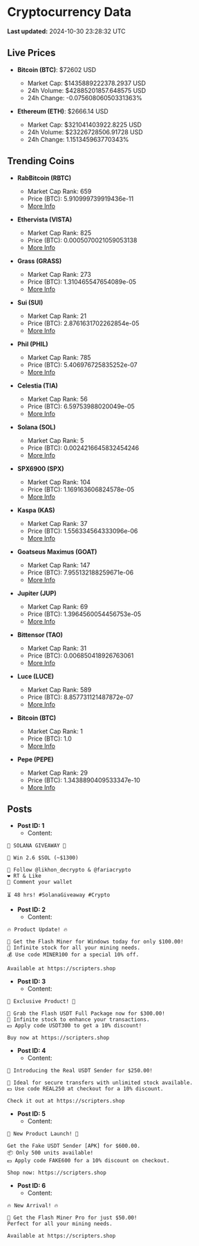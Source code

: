 # Cryptocurrency Data

**Last updated:** 2024-10-30 23:28:32 UTC

## Live Prices
- **Bitcoin (BTC)**: $72602 USD
  - Market Cap: $1435889222378.2937 USD
  - 24h Volume: $42885201857.648575 USD
  - 24h Change: -0.07560806050331363%

- **Ethereum (ETH)**: $2666.14 USD
  - Market Cap: $321041403922.8225 USD
  - 24h Volume: $23226728506.91728 USD
  - 24h Change: 1.151345963770343%

## Trending Coins
- **RabBitcoin (RBTC)**
  - Market Cap Rank: 659
  - Price (BTC): 5.910999739919436e-11
  - [More Info](https://www.coingecko.com/en/coins/rabbitcoin)

- **Ethervista (VISTA)**
  - Market Cap Rank: 825
  - Price (BTC): 0.0005070021059053138
  - [More Info](https://www.coingecko.com/en/coins/ethervista)

- **Grass (GRASS)**
  - Market Cap Rank: 273
  - Price (BTC): 1.310465547654089e-05
  - [More Info](https://www.coingecko.com/en/coins/grass)

- **Sui (SUI)**
  - Market Cap Rank: 21
  - Price (BTC): 2.8761631702262854e-05
  - [More Info](https://www.coingecko.com/en/coins/sui)

- **Phil (PHIL)**
  - Market Cap Rank: 785
  - Price (BTC): 5.406976725835252e-07
  - [More Info](https://www.coingecko.com/en/coins/phil)

- **Celestia (TIA)**
  - Market Cap Rank: 56
  - Price (BTC): 6.59753988020049e-05
  - [More Info](https://www.coingecko.com/en/coins/celestia)

- **Solana (SOL)**
  - Market Cap Rank: 5
  - Price (BTC): 0.0024216645832454246
  - [More Info](https://www.coingecko.com/en/coins/solana)

- **SPX6900 (SPX)**
  - Market Cap Rank: 104
  - Price (BTC): 1.169163606824578e-05
  - [More Info](https://www.coingecko.com/en/coins/spx6900)

- **Kaspa (KAS)**
  - Market Cap Rank: 37
  - Price (BTC): 1.556334564333096e-06
  - [More Info](https://www.coingecko.com/en/coins/kaspa)

- **Goatseus Maximus (GOAT)**
  - Market Cap Rank: 147
  - Price (BTC): 7.955132188259671e-06
  - [More Info](https://www.coingecko.com/en/coins/goatseus-maximus)

- **Jupiter (JUP)**
  - Market Cap Rank: 69
  - Price (BTC): 1.3964560054456753e-05
  - [More Info](https://www.coingecko.com/en/coins/jupiter)

- **Bittensor (TAO)**
  - Market Cap Rank: 31
  - Price (BTC): 0.006850418926763061
  - [More Info](https://www.coingecko.com/en/coins/bittensor)

- **Luce (LUCE)**
  - Market Cap Rank: 589
  - Price (BTC): 8.857731121487872e-07
  - [More Info](https://www.coingecko.com/en/coins/luce)

- **Bitcoin (BTC)**
  - Market Cap Rank: 1
  - Price (BTC): 1.0
  - [More Info](https://www.coingecko.com/en/coins/bitcoin)

- **Pepe (PEPE)**
  - Market Cap Rank: 29
  - Price (BTC): 1.3438890409533347e-10
  - [More Info](https://www.coingecko.com/en/coins/pepe)

## Posts
- **Post ID: 1**
  - Content:
```
🚀 SOLANA GIVEAWAY 🚀

🎁 Win 2.6 $SOL (~$1300)

🤝 Follow @likhon_decrypto & @fariacrypto
❤️ RT & Like
💬 Comment your wallet

⏳ 48 hrs! #SolanaGiveaway #Crypto
```

- **Post ID: 2**
  - Content:
```
🔥 Product Update! 🔥

🚀 Get the Flash Miner for Windows today for only $100.00!
🔋 Infinite stock for all your mining needs.
💰 Use code MINER100 for a special 10% off.

Available at https://scripters.shop
```

- **Post ID: 3**
  - Content:
```
🎁 Exclusive Product! 🎁

💸 Grab the Flash USDT Full Package now for $300.00!
🎉 Infinite stock to enhance your transactions.
💵 Apply code USDT300 to get a 10% discount!

Buy now at https://scripters.shop
```

- **Post ID: 4**
  - Content:
```
💎 Introducing the Real USDT Sender for $250.00!

💼 Ideal for secure transfers with unlimited stock available.
💵 Use code REAL250 at checkout for a 10% discount.

Check it out at https://scripters.shop
```

- **Post ID: 5**
  - Content:
```
🚀 New Product Launch! 🚀

Get the Fake USDT Sender [APK] for $600.00.
📦 Only 500 units available!
💵 Apply code FAKE600 for a 10% discount on checkout.

Shop now: https://scripters.shop
```

- **Post ID: 6**
  - Content:
```
🔥 New Arrival! 🔥

💸 Get the Flash Miner Pro for just $50.00!
Perfect for all your mining needs.

Available at https://scripters.shop
```

